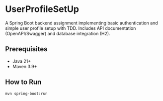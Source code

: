 # UserProfileSetUp
A Spring Boot backend assignment implementing basic authentication and simple user profile setup with TDD. Includes API documentation (OpenAPI/Swagger) and database integration (H2).

## Prerequisites
- Java 21+
- Maven 3.9+

## How to Run
```bash
mvn spring-boot:run

